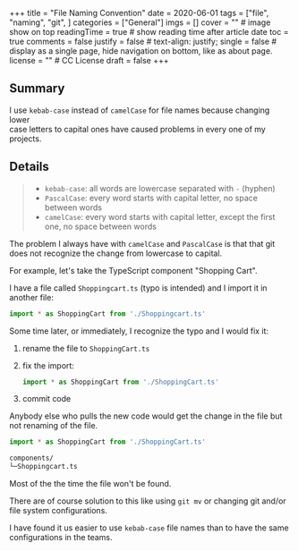 +++
title = "File Naming Convention"
date = 2020-06-01
tags = ["file", "naming", "git", ]
categories = ["General"] 
imgs = []
cover = ""  # image show on top
readingTime = true  # show reading time after article date
toc = true
comments = false
justify = false  # text-align: justify;
single = false  # display as a single page, hide navigation on bottom, like as about page.
license = ""  # CC License
draft = false
+++

## Summary

I use `kebab-case` instead of `camelCase` for file names because changing lower  
case letters to capital ones have caused problems in every one of my projects.

## Details

> - `kebab-case`: all words are lowercase separated with `-` (hyphen)
> - `PascalCase`: every word starts with capital letter, no space between words
> - `camelCase`: every word starts with capital letter,
>   except the first one, no space between words

The problem I always have with `camelCase` and `PascalCase` is that that git  
does not recognize the change from lowercase to capital.

For example, let's take the TypeScript component "Shopping Cart".  

I have a file called `Shoppingcart.ts` (typo is intended) and I import it in
another file:

```ts
import * as ShoppingCart from './Shoppingcart.ts'
```

Some time later, or immediately, I recognize the typo and I would fix it:

1. rename the file to `ShoppingCart.ts`
2. fix the import:

    ```ts
    import * as ShoppingCart from './ShoppingCart.ts'
    ```

3. commit code

Anybody else who pulls the new code would get the change in the file but  
 not renaming of the file.

```ts
import * as ShoppingCart from './ShoppingCart.ts'
```

```txt
components/
└─Shoppingcart.ts
```

Most of the the time the file won't be found.

There are of course solution to this like using `git mv` or changing git and/or  
file system configurations.  

I have found it us easier to use `kebab-case` file names than to have the same  
configurations in the teams.
